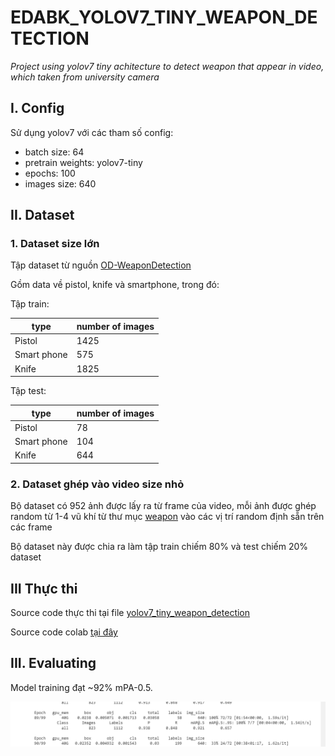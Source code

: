 # EDABK_YOLOV7_TINY_WEAPON_DETECTION

_Project using yolov7 tiny achitecture to detect weapon that appear in video, which taken from university camera_

## I. Config

Sử dụng yolov7 với các tham số config: 

- batch size: 64
- pretrain weights: yolov7-tiny
- epochs: 100
- images size: 640

## II. Dataset

### 1. Dataset size lớn

Tập dataset từ nguồn [OD-WeaponDetection](https://github.com/ari-dasci/OD-WeaponDetection/tree/master/Weapons%20and%20similar%20handled%20objects/Sohas_weapon-Detection-YOLOv5)

Gồm data về pistol, knife và smartphone, trong đó:

Tập train:

type | number of images
-----|------------------
Pistol| 1425
Smart phone| 575
Knife |1825

Tập test:

type | number of images
-----|------------------
Pistol| 78
Smart phone| 104
Knife | 644

### 2. Dataset ghép vào video size nhỏ

Bộ dataset có 952 ảnh được lấy ra từ frame của video, mỗi ảnh được ghép random từ 1-4 vũ khí từ thư mục [weapon](./assets/img/) vào các vị trí random định sẵn trên các frame

Bộ dataset này được chia ra làm tập train chiếm 80% và test chiếm 20% dataset

## III Thực thi

Source code thực thi tại file [yolov7_tiny_weapon_detection](./yolov7_tiny_weapon_detection.ipynb)

Source code colab [tại đây](https://colab.research.google.com/drive/13FKOQenCNenT6IlCqiZqFMVtg23bGM3S?usp=sharing)
## III. Evaluating

Model training đạt ~92% mPA-0.5.

![](./assets/static_img/result_1.png)